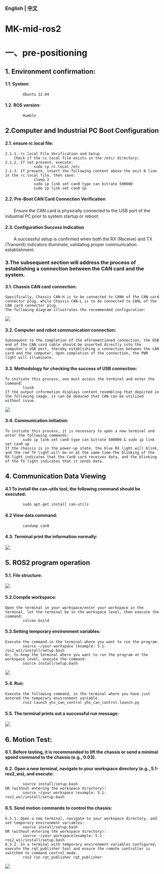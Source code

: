 ### English | [中文](README(中文).md)

# MK-mid-ros2

# 一、pre-positioning
## 1. Environment confirmation:
####      1.1. System:
            Ubuntu 22.04
####      1.2. ROS version:
            Humble

## 2.Computer and Industrial PC Boot Configuration
####      2.1. ensure rc.local file:
    2.1.1. rc.local File Verification and Setup
        Check if the rc.local file exists in the /etc/ directory:
    2.1.2. If not present, execute:
                 sudo cp rc.local /etc  
    2.1.3. If present, insert the following content above the exit 0 line in the rc.local file, then save:
                 sleep 2  
                 sudo ip link set can0 type can bitrate 500000  
                 sudo ip link set can0 up        
####      2.2. Pre-Boot CAN Card Connection Verification​
　　Ensure the CAN card is physically connected to the USB port of the industrial PC prior to system startup or reboot.      
####      2.3. Configuration Success Indication​
　　A successful setup is confirmed when both the RX (Receive) and TX (Transmit) indicators illuminate, validating proper communication establishment.

### 3.The subsequent section will address the process of establishing a connection between the CAN card and the system.
####      3.1. Chassis CAN card connection:
    Specifically, Chassis CAN-H is to be connected to CANH of the CAN card connector plug, while Chassis CAN-L is to be connected to CANL of the CAN card connector plug.
    The following diagram illustrates the recommended configuration:
            
![](https://github.com/kefangkele/MK-mid-ros2/blob/main/images/CAN_Connection.png?raw=true)

####      3.2. Computer and robot communication connection:
    Subsequent to the completion of the aforementioned connection, the USB end of the CAN card cable should be inserted directly into the computer's USB port, thereby establishing a connection between the CAN card and the computer. Upon completion of the connection, the PWR light will illuminate.
####      3.3. Methodology for checking the success of USB connection:
    To initiate this process, one must access the terminal and enter the command: 
            lsusb
    If the output information displays content resembling that depicted in the following image, it can be deduced that CAN can be utilized without issue.

![](https://github.com/kefangkele/MK-mid-ros2/blob/main/images/terminal_state.png?raw=true)

####      3.4. Communication initiation:
    To initiate this process, it is necessary to open a new terminal and enter the following commands: 
            sudo ip link set can0 type can bitrate 500000 & sudo ip link set can0 up
    If the chassis is in the power-up state, the blue RX light will blink, and the red TX light will be on at the same time.The blinking of the RX light indicates that the Can0 card receives data, and the blinking of the TX light indicates that it sends data.

## 4. Communication Data Viewing
####      4.1 To install the can-utils tool, the following command should be executed:
            sudo apt-get install can-utils
####      4.2 View data command:
            candump can0
####      4.3. Terminal print the information normally:

![](https://github.com/kefangkele/MK-mid-ros2/blob/main/images/candump_print.png?raw=true)

## 5. ROS2 program operation
####      5.1. File structure:

![](https://github.com/kefangkele/MK-mid-ros2/blob/main/images/doc_tree.png?raw=true)

####      5.2.Compile workspace:  
    Open the terminal in your workspace/enter your workspace in the terminal, let the terminal be in the workspace level, then execute the command: 
            colcon build
            
####      5.3.Setting temporary environment variables:
    Execute the command in the terminal where you want to run the program:  
            source ~/your workspace (example: 5.1-ros2_ws)/install/setup.bash  
    Or, to keep the terminal where you want to run the program at the workspace level, execute the command:    
            source install/setup.bash  

![](https://github.com/kefangkele/MK-mid-ros2/blob/main/images/source.png?raw=true)

####      5.4. Run:  
    Execute the following command, in the terminal where you have just entered the temporary environment variable. 
            ros2 launch yhs_can_control yhs_can_control.launch.py   
####      5.5. The terminal prints out a successful run message:  
![](https://github.com/kefangkele/MK-mid-ros2/blob/main/images/node_print.png?raw=true)

## 6. Motion Test:
####      6.1. Before testing, it is recommended to lift the chassis or send a minimal speed command to the chassis (e.g., 0.03).
####      6.2. Open a new terminal, navigate to your workspace directory (e.g., 5.1-ros2_ws), and execute:
            source install/setup.bash
    OR (without entering the workspace directory):
            source ~/your workspace (example: 5.1-ros2_ws)/install/setup.bash
####      6.5. Send motion commands to control the chassis:
    6.5.1. Open a new terminal, navigate to your workspace directory, and set temporary environment variables:
            source install/setup.bash
    OR (without entering the workspace directory):
            source ~/your workspace(example: 5.1-ros2_ws)/install/setup.bash
    6.5.2. In a terminal with temporary environment variables configured, execute the rqt_publisher tool and ensure the remote controller is switched to command control mode.
            ros2 run rqt_publisher rqt_publisher
![](https://github.com/kefangkele/MK-mid-ros2/blob/main/images/rqt_tool.png?raw=true)  
      
